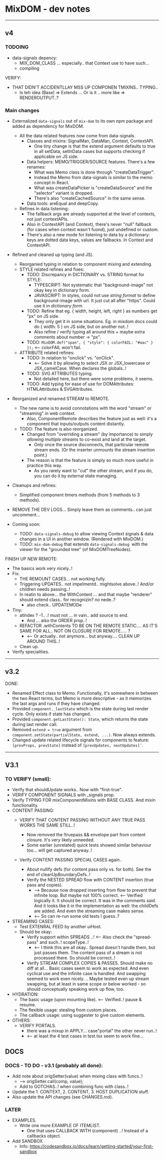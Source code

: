 # MixDOM - dev notes

---

## v4

### TODOING
- data-signals depency:
  - MIX_DOM_CLASS ... especially.. that Context use to have such...
  - compiling


VERIFY:

- THAT DIDN'T ACCIDENTLLAY MSS UP COMPONEN TMIXINS.. TYPING..
  - Is teh idea (Base) => Extends ... Or is it .. more like => RENDEROUTPUT..?

### Main changes
- Externalized `data-signals` out of `mix-dom` to its own npm package and added as dependency for MixDOM.
  * All the data related features now come from data-signals.
    - Classes and mixins: SignalMan, DataMan, Context, ContextAPI.
      * One tiny change is that the extend argument defaults to true in all setData, setInData cases but supports checking if applicable on JS side.
    - Data helpers: MEMO/TRIGGER/SOURCE features. There's a few renames:
      * What was Memo class is done through "createDataTrigger".
      * Instead the Memo from data-signals is similar to the memo concept in React.
      * What was createDataPicker is "createDataSource" and the "selector" variant is dropped.
      * There's also "createCachedSource" in the same sense.
    - Data tools: areEqual and deepCopy.
  * Refines in data listening:
    - The fallback args are already supported at the level of contexts, not just contextAPIs.
    - Also in ContextAPI (and Context), there's never "null" fallback (for cases when context wasn't fuond), just undefined or custom.
    - There's also a new mode for listening to data by a dictionary: keys are dotted data keys, values are fallbacks. In Context and ContextAPI.
- Refined and cleaned up typing (and JS).
  * Reorganied typing in relation to component mixing and extending.
  * STYLE related refines and fixes:
    - TODO: Discrepancy in DICTIONARY vs. STRING format for STYLE:
      * TYPESCRIPT: Not systematic that "background-image" not okay key in dictionary form.
      * JAVASCRIPT: In styles, could not use _string format_ to define background-image with url. It just cut all after "https". Could use it in _dictionary form_.
    - TODO: Refine that eg. { width, height, left, right } as numbers get "px" on JS side.
      * They only get it in some situations. Eg. in mixdom docs could do { width: 5 } on JS side, but on another not..!
      * Also refine / verify typing all around this + maybe extra comments about number -> "px".
    - TODO: `MixDOM.def("span", { "style": { colorFAIL: "#aac" } });` <-- colorFAIL won't fail.
  * ATTRIBUTE related refines:
    - TODO: In relation to "onclick" vs. "onClick".
      * <-- Solve it by allowing to select JSX or JSX_lowercase or JSX_camelCase. When declares the globals..!
    - TODO: SVG ATTRIBUTES typing.
      * Not detailed here, but there were some problems, it seems.
    - TODO: Add typing for ease of use for DOMAttributes: HTMLAttributes & SVGAttributes.
- Reorganized and renamed STREAM to REMOTE.
  * The new name is to avoid connotations with the word "stream" or "streaming" in web context.
    - Also, ComponentRemote describes the feature just as well: it's a component that inputs/outputs content distantly.
  * TODO: The feature is also reorganized.
    - Changed from "overriding a stream" (by importance) to simply _allowing multiple streams_ to co-exist and land at the target.
      * Only once the source disconnects, that particular remote stream ends. (Or the inserter unmounts the stream insertion point.)
    - The reason is that the feature is simply so much more useful in practice this way.
      * As you rarely want to "cut" the other stream, and if you do, you can do it by external state managing.
  
- Cleanups and refines:
  * Simplified component timers methods (from 5 methods to 3 methods).

- REMOVE THE DEV LOGS... Simply leave them as comments.. can just uncomment...

- Coming soon:
  - TODO: `data-signals-debug` to allow viewing Context signals & data changes in a UI in another window. (Rendered with MixDOM.)
  - TODO: `mix-dom-debug` that extends `data-signals-debug `with the viewer for the "grounded tree" (of MixDOMTreeNodes).


FINISH UP NEW REMOTE:
- The basics work very nicely..! 
- Fix:
  * THE REMOUNT CASES... not working fully.
  * Triggering UPDATES.. not impelmentd.. mightsolve above..! And/or children needs passing..!
  * In reatin to above... the WithContent ... and that maybe "renderer" should extend class.. for recognizin? no nede..?
    - also check.. UPDATEMODe
- Tiny:
  * atIndex ? -1.. .! must not ... in vain.. add source to end.
    - And ... also the ORDER prop..!
  * REFACTOR .withContents TO BE ON THE REMOTE STATIC.... AS IT'S SAME FOR ALL.. NOT ON CLOSURE FOR REMOTE..... ?
    - <-- Or actually.. not anymore... but anyway.... CLEAN UP AROUND THIS..!
  * Clean up.
- Verify specialities.

---

## v3.2

DONE:

- Renamed Effect class to Memo. Functionally, it's somewhere in between the two React terms, but Memo is more descriptive - as it memorizes the last args and runs if they have changed.
- Provided `component._lastState` which is the state during last render cycle. Only exists if state has changed.
- Provided `component.getLastState(): State`, which returns the state during last render call.
- Removed `extend = true` argument from `component.setState(partialState, extend, ...)`. Now always extends.
- Changed update related lifecycle signals for components to feature: `[prevProps, prevState]` instead of `[prevUpdates, nextUpdates]´`.

---

## V3.1


### TO VERIFY (small):

- Verify that shouldUpdate works.. Now with "first-true".
- VERIFY COMPONENT SIGNALS with _signals prop.
- Verify TYPING FOR mixComponentMixins with BASE CLASS. And mixin functionality.
- CONTENT PASSING:
  - VERIFY THAT CONTENT PASSING WITHOUT ANY TRUE PASS WORKS THE SAME STILL..!
    - Now removed the !truepass && envelope part from content closure. It's very likely unneeded.
    - Some earlier (unrelated) quick tests showed similar behaviour too... will get captured anyway..!

  - Verify CONTENT PASSING SPECIAL CASES again.. 
    - About nullify defs (for content pass only vs. for both). See the end of cleanUpBoundaryDefs..!
    - Verify the NESTED SPREAD flow with CONTENT insertion (true pass and copies).
      - --> Because now dropped inserting from flow to prevent that infinite loop. But maybe not 100% correct. <-- Verified logically it. It should be correct. It was in the comments said. And it looks like it in the implementation as well: the childDefs are added. And even the streaming case makes sense.
      - <-- So can re-run some old tests I guess..?
- STREAMING CASES:
  - Test EXTENRAL FEED by another uiHost.
  - Should be okay:
    - Verify support within SPREADS ..! <-- Also check the "spread-pass" and such..! scopeType..!
      - <-- I think this are all okay.. Spread doesn't handle them, but just passes them. The content pass of a stream is not processed there. So should be correct..!
    - Verify STREAM COMPLEX COPIES & PASSES. Should make no diff at all... Basic cases seem to work as expected. And even cyclical use and the infinite case is handled. And swapping seemed to work even nicely. .. Maybe tested even up stream swapping, but at least in same scope or below worked - so should conceptually speaking work up flow, too.
- HYDRATION:
  - The basic usage (upon mounting like). <-- Verified..! pause & resume.
  - The flexible usage: stealing from custom places.
  - The callback usage: using suggester to give custom elements.
- OTHERS:
  - VERIFY PORTALS.
    - there was a mixup in APPLY... case"portal" the other never run..!
    - <-- at least the 4 test cases in test.tsx seem to work fine...

## DOCS

### DOCS - TO DO - v3.1 (probably all done):

- Add note about origSetter(value) when mixing class with funcs..!
  - --> origSetter.call(comp, value);
  - Add to GOTCHAS..! when combining func with class..!
- Update the 1. CONTEXT, 2. CONTENT, 3. HOST DUPLICATION stuff.
- Also update the API changes (see CHANGES.md).


### LATER

- EXAMPLES.
  - Write one more EXAMPLE OF ITEMLIST.
    - One that uses CALLBACK WITH (component) ..! Instead of a callbacks object.
- Add SANDBOX
  - Info: https://codesandbox.io/docs/learn/getting-started/your-first-sandbox

